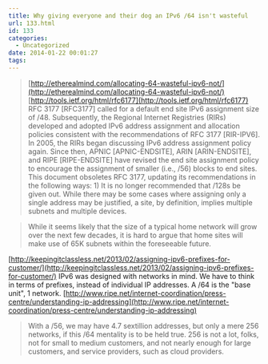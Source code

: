 ```yaml
---
title: Why giving everyone and their dog an IPv6 /64 isn't wasteful
url: 133.html
id: 133
categories:
  - Uncategorized
date: 2014-01-22 00:01:27
tags:
---
```


> [http://etherealmind.com/allocating-64-wasteful-ipv6-not/](http://etherealmind.com/allocating-64-wasteful-ipv6-not/) [http://tools.ietf.org/html/rfc6177](http://tools.ietf.org/html/rfc6177) RFC 3177 \[RFC3177\] called for a default end site IPv6 assignment size of /48. Subsequently, the Regional Internet Registries (RIRs) developed and adopted IPv6 address assignment and allocation policies consistent with the recommendations of RFC 3177 \[RIR-IPV6\]. In 2005, the RIRs began discussing IPv6 address assignment policy again. Since then, APNIC \[APNIC-ENDSITE\], ARIN \[ARIN-ENDSITE\], and RIPE \[RIPE-ENDSITE\] have revised the end site assignment policy to encourage the assignment of smaller (i.e., /56) blocks to end sites. This document obsoletes RFC 3177, updating its recommendations in the following ways: 1) It is no longer recommended that /128s be given out. While there may be some cases where assigning only a single address may be justified, a site, by definition, implies multiple subnets and multiple devices.

> While it seems likely that the size of a typical home network will grow over the next few decades, it is hard to argue that home sites will make use of 65K subnets within the foreseeable future.

[http://keepingitclassless.net/2013/02/assigning-ipv6-prefixes-for-customer/](http://keepingitclassless.net/2013/02/assigning-ipv6-prefixes-for-customer/) IPv6 was designed with networks in mind. We have to think in terms of prefixes, instead of individual IP addresses. A /64 is the "base unit", 1 network. [http://www.ripe.net/internet-coordination/press-centre/understanding-ip-addressing](http://www.ripe.net/internet-coordination/press-centre/understanding-ip-addressing)

> With a /56, we may have 4.7 sextillion addresses, but only a mere 256 networks, if this /64 mentality is to be held true. 256 is not a lot, folks, not for small to medium customers, and not nearly enough for large customers, and service providers, such as cloud providers.